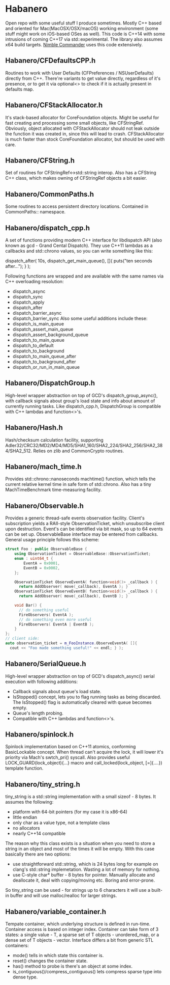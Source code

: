Habanero
========
Open repo with some useful stuff I produce sometimes.
Mostly C++ based and oriented for Mac(MacOSX/OSX/macOS) working environment (some stuff might work on iOS-based OSes as well).
This code is C++14 with some intrusions of coming C++17 via std::experimental.
The library also assumes x64 build targets.
[Nimble Commander](http://magnumbytes.com/) uses this code extensively.

Habanero/CFDefaultsCPP.h
-----------
Routines to work with User Defaults (CFPreferences / NSUserDefaults) directly from C++. There're variants to get value directly, regardless of it's presence, or to get it via optional<> to check if it is actually present in defaults map.

Habanero/CFStackAllocator.h
-----------
It's stack-based allocator for CoreFoundation objects. Might be useful for fast creating and processing some small objects, like CFStringRef. Obviously, object allocated with CFStackAllocator should not leak outside the function it was created in,
since this will lead to crash. CFStackAllocator is much faster than stock CoreFoundation allocator, but should be used with care.

Habanero/CFString.h
-----------
Set of routines for CFStringRef<->std::string interop.
Also has a CFString C++ class, which makes owning of CFStringRef objects a bit easier.

Habanero/CommonPaths.h
-----------
Some routines to access persistent directory locations. Contained in CommonPaths:: namespace.

Habanero/dispatch_cpp.h
-----------
A set of functions providing modern C++ interface for libdispatch API (also known as gcd - Grand Cental Dispatch).
They use C++11 lambdas as a callbacks and std::chrono values, so you can write something like this:

dispatch_after( 10s, dispatch_get_main_queue(), []{ puts("ten seconds after..."); } );

Following functions are wrapped and are available with the same names via C++ overloading resolution:
  * dispatch_async
  * dispatch_sync
  * dispatch_apply
  * dispatch_after
  * dispatch_barrier_async
  * dispatch_barrier_sync
Also some useful additions include these:
  * dispatch_is_main_queue
  * dispatch_assert_main_queue
  * dispatch_assert_background_queue
  * dispatch_to_main_queue
  * dispatch_to_default
  * dispatch_to_background
  * dispatch_to_main_queue_after
  * dispatch_to_background_after
  * dispatch_or_run_in_main_queue

Habanero/DispatchGroup.h
-----------
High-level wrapper abstraction on top of GCD's dispatch_group_async(), with callback signals about group's load state and info about amount of currently running tasks. Like dispatch_cpp.h, DispatchGroup is compatible with C++ lambdas and function<>'s.

Habanero/Hash.h
-----------
Hash/checksum calculation facility, supporting Adler32/CRC32/MD2/MD4/MD5/SHA1_160/SHA2_224/SHA2_256/SHA2_384/SHA2_512.
Relies on zlib and CommonCrypto routines.

Habanero/mach_time.h
-----------
Provides std::chrono::nanoseconds machtime() function, which tells the current relative kernel time in safe form of std::chrono. Also has a tiny MachTimeBenchmark time-measuring facility.

Habanero/Observable.h
-----------
Provides a generic thread-safe events observation facility. Client's subscription yields a RAII-style ObservationTicket, which unsubscribe client upon destruction. Event's can be identified via bit mask, so up to 64 events can be set up. ObservableBase interface may be entered from callbacks. General usage principle follows this scheme:
```C++
struct Foo : public ObservableBase {
    using ObservationTicket = ObservableBase::ObservationTicket;
    enum : uint64_t {
        EventA = 0x0001,
        EventB = 0x0002,
    };

    ObservationTicket ObserveEventA( function<void()> _callback ) {
      return AddObserver( move(_callback), EventA ); }
    ObservationTicket ObserveEventB( function<void()> _callback ) {
      return AddObserver( move(_callback), EventB ); }

    void Bar() {
      // do something useful
      FireObservers( EventA );
      // do something even more useful
      FireObservers( EventA | EventB );
    }
};
// client side:
auto observation_ticket = m_FooInstance.ObserveEventA( []{
  cout << "Foo made something useful!" << endl; } );
```

Habanero/SerialQueue.h
-----------
High-level wrapper abstraction on top of GCD's dispatch_async() serial execution with following additions:
  * Callback signals about queue's load state.
  * IsStopped() concept, lets you to flag running tasks as being discarded. The IsStopped() flag is automatically cleared with queue becomes empty.
  * Queue's length probing.
  * Compatible with C++ lambdas and function<>'s.

Habanero/spinlock.h
-----------
Spinlock implementation based on C++11 atomics, conforming BasicLockable concept. When thread can't acquire the lock, it will lower it's priority via Mach's swtch_pri() syscall. Also provides useful LOCK_GUARD(lock_object){...} macro and call_locked(lock_object, [=]{....}) template function.

Habanero/tiny_string.h
-----------
tiny_string is a std::string implementation with a small sizeof - 8 bytes. It assumes the following:
  * platform with 64-bit pointers (for my case it is x86-64)
  * little endian
  * only char as a value type, not a template class
  * no allocators
  * nearly C++14 compatible

The reason why this class exists is a situation when you need to store a string in an object and most of the times it will be empty. With this case basically there are two options:
  * use straightforward std::string, which is 24 bytes long for example on clang's std::string implemetation. Wasting a lot of memory for nothing.
  * use C-style char* buffer - 8 bytes for pointer. Manually allocate and deallocate it, deal with copying/moving etc. Boring and error-prone.

So tiny_string can be used - for strings up to 6 characters it will use a built-in buffer and will use malloc/realloc for larger strings.

Habanero/variable_container.h
-----------
Tempate container, which underlying structure is defined in run-time. Container access is based on integer index. Container can take form of 3 states: a single value - T, a sparse set of T objects - unordered_map<T>, or a dense set of T objects - vector<T>. Interface differs a bit from generic STL containers:
  * mode() tells in which state this container is.
  * reset() changes the container state.
  * has() method to probe is there's an object at some index.
  * is_contiguous()/compress_contiguous() lets compress sparse type into dense type. 


